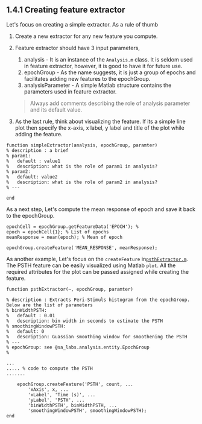 ## 1.4.1 Creating feature extractor

Let's focus on creating a simple extractor. As a rule of thumb

1. Create a new extractor for any new feature you compute.
2. Feature extractor should have 3 input parameters, 
   1. analysis - It is an instance of the `Analysis.m` class. It is seldom used in feature extractor, however, it is good to have it for future use.
   2. epochGroup - As the name suggests, it is just a group of epochs and facilitates adding new features to the epochGroup. 
   3. analysisParameter - A simple Matlab structure contains the parameters used in feature extractor. 

   > Always add comments describing the role of analysis parameter and its default value.
3. As the last rule, think about visualizing the feature. If its a simple line plot then specify the x-axis, x label, y label and title of the plot while adding the feature. 

```
function simpleExtractor(analysis, epochGroup, paramter)
% description : a brief
% param1:
%   default : value1
%   description: what is the role of param1 in analysis?
% param2:
%   default: value2
%   description: what is the role of param2 in analysis?
% ---

end
```

As a next step, Let's compute the mean response of epoch and save it back to the epochGroup.

```
epochCell = epochGroup.getFeatureData('EPOCH'); % 
epoch = epochCell{1}; % List of epochs
meanResponse = mean(epoch); % Mean of epoch

epochGroup.createFeature('MEAN_RESPONSE', meanResponse);
```

As another example, Let's focus on the `createFeature` in[`psthExtractor.m`](https://github.com/Schwartz-AlaLaurila-Labs/sa-labs-util/blob/master/src/main/matlab/%2Bsa_labs/%2Banalysis/%2Bcommon/%2Bextractors/psthExtractor.m). The PSTH feature can be easily visualized using Matlab `plot`. All the required attributes for the plot can be passed assigned while creating the feature.

```
function psthExtractor(~, epochGroup, paramter)

% description : Extracts Peri-Stimuls histogram from the epochGroup. Below are the list of parameters
% binWidthPSTH:
%   default : 0.01
%   description: bin width in seconds to estimate the PSTH
% smoothingWindowPSTH:
%   default: 0
%   description: Guassian smoothing window for smoothening the PSTH
% ---
% epochGroup: see @sa_labs.analysis.entity.EpochGroup
% 

... 
..... % code to compute the PSTH
.......

    epochGroup.createFeature('PSTH', count, ...
        'xAxis', x, ...
        'xLabel', 'Time (s)', ...
        'yLabel', 'PSTH', ...
        'binWidthPSTH', binWidthPSTH, ...
        'smoothingWindowPSTH', smoothingWindowPSTH);
end
```



